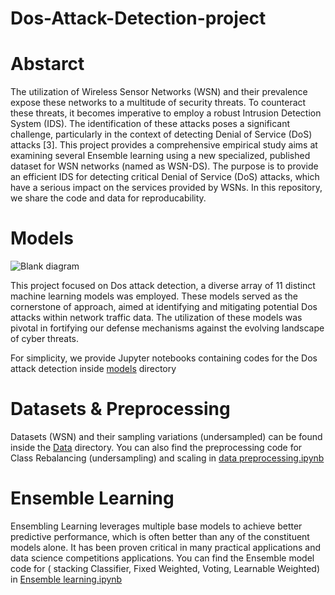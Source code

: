 # Dos-Attack-Detection-project

# Abstarct
The utilization of Wireless Sensor Networks (WSN) and their prevalence expose these networks to a multitude of security threats. To counteract these threats, it becomes imperative to employ a robust Intrusion Detection System (IDS). The identification of these attacks poses a significant challenge, particularly in the context of detecting Denial of Service (DoS) attacks [3].
This project provides a comprehensive empirical study aims at examining several Ensemble learning using a new specialized, published dataset for WSN networks (named as WSN-DS). The purpose is to provide an efficient IDS for detecting critical Denial of Service (DoS) attacks, which have a serious impact on the services provided by WSNs.
In this repository, we share the code and data for reproducability.


# Models
![Blank diagram](https://github.com/layanBalbisi03/Dos-Attack-Detection-project/assets/103776716/9c5c5a42-149e-489f-910f-893fbe324b7a)

This project focused on Dos attack detection, a diverse array of 11 distinct machine learning models was employed. These models served as the cornerstone of approach, aimed at identifying and mitigating potential Dos attacks within network traffic data. The utilization of these models was pivotal in fortifying our defense mechanisms against the evolving landscape of cyber threats.

For simplicity, we provide Jupyter notebooks containing codes for the Dos attack detection inside [models](https://github.com/layanBalbisi03/Dos-Attack-Detection-project/tree/main/Models%20) directory



# Datasets & Preprocessing
Datasets (WSN) and their sampling variations (undersampled) can be found inside the [Data](https://github.com/layanBalbisi03/Dos-Attack-Detection-project/tree/7b5b17099c1d25e521cf25e12c1ad1c518994fe6/Data)
 directory. You can also find the preprocessing code for Class Rebalancing (undersampling) and scaling in [data preprocessing.ipynb](https://github.com/layanBalbisi03/Dos-Attack-Detection-project/tree/main/Data)

# Ensemble Learning
Ensembling Learning leverages multiple base models to achieve better predictive performance, which is often better than any of the constituent models alone. It has been proven critical in many practical applications and data science competitions applications. 
You can find the Ensemble model code for ( stacking Classifier, Fixed Weighted, Voting, Learnable Weighted) in [Ensemble learning.ipynb](https://github.com/layanBalbisi03/Dos-Attack-Detection-project/tree/main/Ensemble%20Learning)

